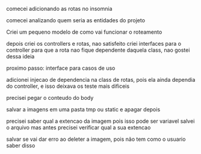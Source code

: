 comecei adicionando as rotas no insomnia

comecei analizando quem seria as entidades do projeto

Criei um pequeno modelo de como vai funcionar o roteamento

depois criei os controllers e rotas, nao satisfeito criei interfaces para o controller para que a rota nao fique dependente
daquela class, nao gostei dessa ideia

proximo passo: interface para casos de uso

adicionei injecao de dependencia na class de rotas, pois ela ainda dependia do controller, e isso deixava os teste mais dificeis

precisei pegar o conteudo do body

salvar a imagens em uma pasta tmp ou static e apagar depois

precisei saber qual a extencao da imagem pois isso pode ser variavel
salvei o arquivo mas antes precisei verificar qual a sua extencao


salvar se vai dar erro ao deleter a imagem, pois não tem como o usuario saber disso